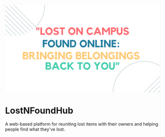 ![My Image](./Images/SloganPic.png)

# LostNFoundHub
A web-based platform for reuniting lost items with their owners and helping people find what they've lost.
